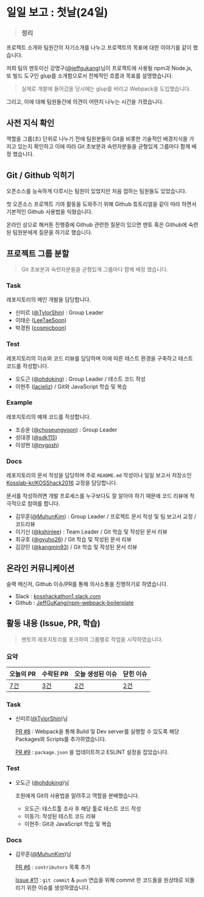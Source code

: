 # 일일 보고 : 첫날(24일)

> ### 정리
프로젝트 소개와 팀원간의 자기소개를 나누고 프로젝트의 목표에 대한 이야기를 같이 했습니다.

저희 팀의 멘토이신 강명구([@jeffgukang](https://github.com/jeffgukang))님이 프로젝트에 사용될 npm과 Node.js, 또 빌드 도구인 glup를 소개함으로서 전체적인 흐름과 목표를 설명했습니다.
> 실제로 개발에 들어갔을 당시에는 glup를 버리고 Webpack을 도입했습니다.

그리고, 이에 대해 팀원들간에 의견이 어떤지 나누는 시간을 가졌습니다.

## 사전 지식 확인

역할을 그룹(조) 단위로 나누기 전에 팀원분들이 Git을 비롯한 기술적인 배경지식을 가지고 있는지 확인하고 이에 따라 Git 초보분과 숙련자분들을 균형있게 그룹마다 함께 배정 했습니다.

## Git / Github 익히기

오픈소스를 능숙하게 다루시는 팀원이 있었지만 처음 접하는 팀원들도 있었습니다.

첫 오픈소스 프로젝트 기여 활동을 도와주기 위해 Github 튜토리얼을 같이 따라 하면서 기본적인 Github 사용법을 익혔습니다.

온라인 상으로 해커톤 진행중에 Github 관련한 질문이 있으면 멘토 혹은 Github에 숙련된 팀원분에게 질문을 하기로 했습니다.

## 프로젝트 그룹 분할
> Git 초보분과 숙련자분들을 균형있게 그룹마다 함께 배정 했습니다.

### Task

레포지토리의 메인 개발을 담당합니다.

- 신미르 ([@TylorShin](https://github.com/TylorShin)) : Group Leader
- 이태순 ([LeeTaeSoon](https://github.com/LeeTaeSoon))
- 박경원 ([cosmicboon](https://github.com/cosmicboon))

### Test

레포지토리의 이슈와 코드 리뷰를 담당하며 이에 따른 테스트 환경을 구축하고 테스트 코드를 작성합니다.

- 오도근 ([@ohdoking](https://github.com/ohdoking)) : Group Leader / 테스트 코드 작성
- 이현주 ([lacieliz](https://github.com/lacieliz)) / Git와 JavaScript 학습 및 복습

### Example

레포지토리의 예제 코드를 작성합니다.

- 조승윤 ([@choseungyoon](https://github.com/choseungyoon)) : Group Leader
- 성대경 ([@sdk115](https://github.com/sdk115))
- 이성현 ([@nygosh](https://github.com/nygosh))

### Docs

레포지토리의 문서 작성을 담당하며 주로 `README.md` 작성이나 일일 보고서 저장소인 [Kosslab-kr/KOSShack2016](https://github.com/Kosslab-kr/KOSShack2016) 교정을 담당합니다.

문서를 작성하려면 개발 프로세스를 누구보다도 잘 알아야 하기 때문에 코드 리뷰에 적극적으로 참여를 합니다.

- 김무훈([@MuhunKim](https://github.com/MuhunKim)) : Group Leader / 프로젝트 문서 작성 및 팀 보고서 교정 / 코드리뷰
- 이기신 ([@kshinlee](https://github.com/kshinlee)) : Team Leader / Git 학습 및 작성된 문서 리뷰
- 최규호 ([@gyuho26](https://github.com/gyuho26)) / Git 학습 및 작성된 문서 리뷰
- 김강민 ([@kangmin93](https://github.com/kangmin93)) / Git 학습 및 작성된 문서 리뷰

## 온라인 커뮤니케이션

슬랙 메신저, Github 이슈/PR를 통해 의사소통을 진행하기로 하였습니다.
- Slack : [kosshackathon1.slack.com](https://kosshackathon1.slack.com)
- Github : [JeffGuKang/npm-webpack-boilerplate](https://github.com/JeffGuKang/npm-webpack-boilerplate)

## 활동 내용 (Issue, PR, 학습)
>멘토의 레포지토리를 포크하여 그룹별로 작업을 시작하였습니다.

### 요약
| 오늘의 PR | 수락된 PR | 오늘 생성된 이슈 | 닫힌 이슈 |
| --- | --- | --- | --- |
| [7건](https://github.com/JeffGuKang/npm-webpack-boilerplate/pulls?utf8=%E2%9C%93&q=is%3Apr%20created%3A2016-09-24) | [3건](https://github.com/JeffGuKang/npm-webpack-boilerplate/pulls?utf8=%E2%9C%93&q=is%3Apr%20created%3A2016-09-24%20is%3Amerged) | [2건](https://github.com/JeffGuKang/npm-webpack-boilerplate/issues?utf8=%E2%9C%93&q=is%3Aissue%20created%3A2016-09-24) | [2건](https://github.com/JeffGuKang/npm-webpack-boilerplate/issues?utf8=%E2%9C%93&q=is%3Aissue%20created%3A2016-09-24%20is%3Aclosed) |

### Task
- 신미르([@TylorShin](https://github.com/TylorShin))님

  [PR #8](https://github.com/JeffGuKang/npm-webpack-boilerplate/pull/8) : Webpack을 통해 Build 및 Dev server를 실행할 수 있도록 해당 Packages와 Scripts를 추가하였습니다.

  [PR #9](https://github.com/JeffGuKang/npm-webpack-boilerplate/pull/8) : `package.json` 을 업데이트하고 ESLINT 설정을 잡았습니다.

### Test
- 오도근 ([@ohdoking](https://github.com/ohdoking))님

  조원에게 Git의 사용법을 알려주고 역할을 분배했습니다.
  - 오도근: 테스트툴 조사 후 해당 툴로 테스트 코드 작성
  - 이동기: 작성된 테스트 코드 리뷰
  - 이현주: Git과 JavaScript 학습 및 복습

### Docs
* 김무훈([@MuhunKim](https://github.com/MuhunKim))님

  [PR #6](https://github.com/JeffGuKang/npm-webpack-boilerplate/pull/6) : `contributors` 목록 추가

  [Issue #11](https://github.com/JeffGuKang/npm-webpack-boilerplate/issues/11) : `git commit` & `push` 연습을 위해 commit 한 코드들을 원상태로 되돌리기 위한 이슈를 생성하였습니다.
